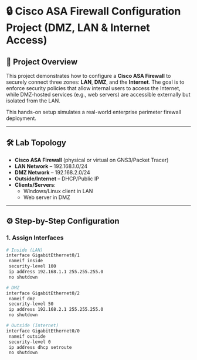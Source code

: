 # 🔒 Cisco ASA Firewall Configuration Project (DMZ, LAN & Internet Access)

## 📌 Project Overview
This project demonstrates how to configure a **Cisco ASA Firewall** to securely connect three zones: **LAN**, **DMZ**, and the **Internet**. The goal is to enforce security policies that allow internal users to access the Internet, while DMZ-hosted services (e.g., web servers) are accessible externally but isolated from the LAN.  

This hands-on setup simulates a real-world enterprise perimeter firewall deployment.

---

## 🛠️ Lab Topology
- **Cisco ASA Firewall** (physical or virtual on GNS3/Packet Tracer)
- **LAN Network** – 192.168.1.0/24  
- **DMZ Network** – 192.168.2.0/24  
- **Outside/Internet** – DHCP/Public IP  
- **Clients/Servers**:
  - Windows/Linux client in LAN
  - Web server in DMZ
 
---

## ⚙️ Step-by-Step Configuration

### 1. Assign Interfaces
```bash
# Inside (LAN)
interface GigabitEthernet0/1
 nameif inside
 security-level 100
 ip address 192.168.1.1 255.255.255.0
 no shutdown

# DMZ
interface GigabitEthernet0/2
 nameif dmz
 security-level 50
 ip address 192.168.2.1 255.255.255.0
 no shutdown

# Outside (Internet)
interface GigabitEthernet0/0
 nameif outside
 security-level 0
 ip address dhcp setroute
 no shutdown

